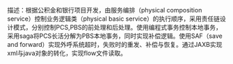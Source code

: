 描述：根据公积金和银行项目开发，由服务编排（physical composition service）控制业务逻辑类（physical basic service）的执行顺序，采用责任链设计模式，分别控制PCS,PBS的前处理和后处理。使用编程式事务控制本地事务，采用saga将PCS长活分解为PBS本地事务，同时实现补偿逻辑。使用SAF（save and forward）实现外呼系统超时，失败时的重发、补偿与恢复。通过JAXB实现xml与java对象的转化，实现flow文件读取。
